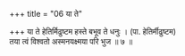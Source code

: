 +++
title = "06 या ते"

+++
या ते हेतिर्मिढुष्टम हस्ते बभूव ते धनुः । (पा. हेतिर्मीढुष्टम)  
तया त्वं विश्वतो अस्मनयक्ष्मया परि भुज ॥ ७ ॥